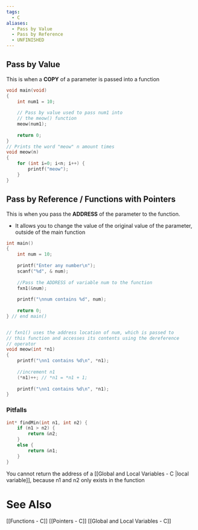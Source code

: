 ```yaml
---
tags:
  - C
aliases:
  - Pass by Value
  - Pass by Reference
  - UNFINISHED
---
```

## Pass by Value
This is when a **COPY** of a parameter is passed into a function

```c showlinenumbers
void main(void)
{
	int num1 = 10;
	
	// Pass by value used to pass num1 into
	// the meow() function
	meow(num1);
	
	return 0;
}
// Prints the word "meow" n amount times
void meow(n)
{
	for (int i=0; i<n; i++) {
		printf("meow");
	}
}
```

## Pass by Reference / Functions with Pointers
This is when you pass the **ADDRESS** of the parameter to the function.
- It allows you to change the value of the original value of the parameter, outside of the main function

```c showlinenumbers
int main()
{
    int num = 10;
    
    printf("Enter any number\n");
    scanf("%d", & num);
    
    //Pass the ADDRESS of variable num to the function
    fxn1(&num);
    
    printf("\nnum contains %d", num);
    
    return 0;
} // end main()


// fxn1() uses the address location of num, which is passed to
// this function and accesses its contents using the dereference
// operator
void meow(int *n1)
{
    printf("\nn1 contains %d\n", *n1);
    
    //increment n1
    (*n1)++; // *n1 = *n1 + 1;
    
    printf("\nn1 contains %d\n", *n1);
}
```

### Pitfalls
```c showlinenumbers {3,6}
int* findMin(int n1, int n2) {
	if (n1 > n2) {
		return &n2;
	}
	else {
		return &n1;
	}
}
```
You cannot return the address of a [[Global and Local Variables - C |local variable]], because n1 and n2 only exists in the function

# See Also
[[Functions - C]]
[[Pointers - C]]
[[Global and Local Variables - C]]